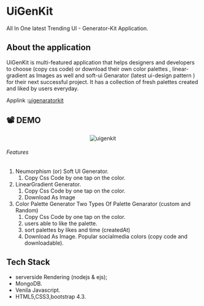 # UiGenKit
 All In One latest Trending UI - Generator-Kit Application.
 
## About the application
  UiGenKit is multi-featured application  that helps designers and developers to choose  (copy css code) or download their own color palettes , linear-gradient as Images as well and soft-ui Genarator (latest ui-design pattern ) for their next successful project.
It has a collection of fresh palettes created and liked by users everyday.

Applink :[uigenaratorkit](https://uigenkit.herokuapp.com)

## :film_projector: DEMO
<p align="center">
<img src="./public/images/uigenkit.gif" alt="uigenkit">
</p>

###### Features
1. Neumorphism (or) Soft UI Generator.
    1. Copy Css Code  by one tap on the color.
2. LinearGradient Generator.
    1. Copy Css Code  by one tap on the color.
    2. Download As Image
3. Color Palette Generator
    Two Types Of Palette Genarator (custom and Random) 
    1. Copy Css Code by one tap on the color.
    2. users able to like the palette.
    3. sort palettes by likes and time (createdAt)
    4. Download As Image.
   Popular socialmedia colors (copy code and downloadable).

## Tech Stack
- serverside Rendering (nodejs & ejs);
- MongoDB.
- Venila Javascript.
- HTML5,CSS3,bootstrap 4.3.


